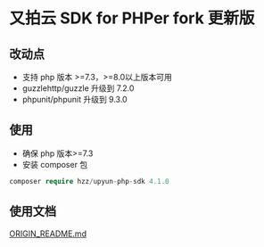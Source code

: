 # 又拍云 SDK for PHPer fork 更新版

## 改动点
- 支持 php 版本 >=7.3，>=8.0以上版本可用
- guzzlehttp/guzzle 升级到 7.2.0
- phpunit/phpunit 升级到 9.3.0

## 使用
- 确保 php 版本>=7.3
- 安装 composer 包
```php
composer require hzz/upyun-php-sdk 4.1.0
```
## 使用文档
[ORIGIN_README.md](./ORIGIN_README.md)
